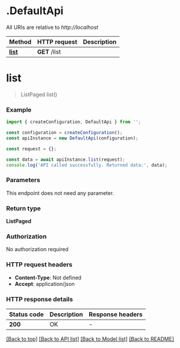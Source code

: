 # .DefaultApi

All URIs are relative to *http://localhost*

Method | HTTP request | Description
------------- | ------------- | -------------
[**list**](DefaultApi.md#list) | **GET** /list | 


# **list**
> ListPaged list()


### Example


```typescript
import { createConfiguration, DefaultApi } from '';

const configuration = createConfiguration();
const apiInstance = new DefaultApi(configuration);

const request = {};

const data = await apiInstance.list(request);
console.log('API called successfully. Returned data:', data);
```


### Parameters
This endpoint does not need any parameter.


### Return type

**ListPaged**

### Authorization

No authorization required

### HTTP request headers

 - **Content-Type**: Not defined
 - **Accept**: application/json


### HTTP response details
| Status code | Description | Response headers |
|-------------|-------------|------------------|
**200** | OK |  -  |

[[Back to top]](#) [[Back to API list]](README.md#documentation-for-api-endpoints) [[Back to Model list]](README.md#documentation-for-models) [[Back to README]](README.md)


